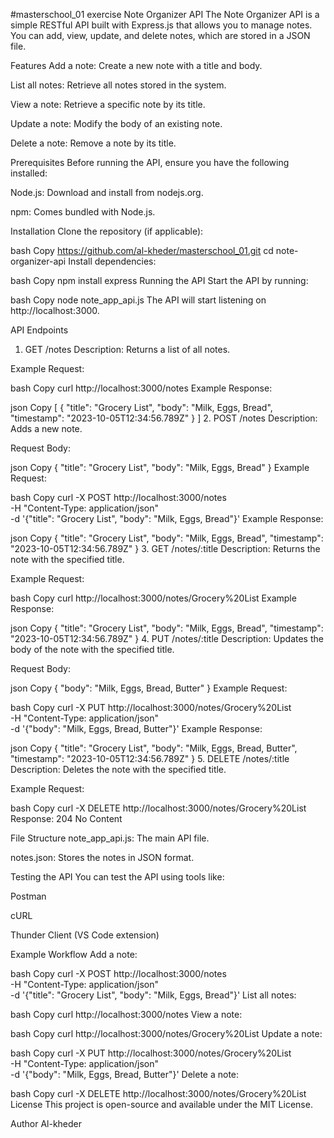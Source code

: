 #masterschool_01  exercise 
Note Organizer API
The Note Organizer API is a simple RESTful API built with Express.js that allows you to manage notes. You can add, view, update, and delete notes, which are stored in a JSON file.

Features
Add a note: Create a new note with a title and body.

List all notes: Retrieve all notes stored in the system.

View a note: Retrieve a specific note by its title.

Update a note: Modify the body of an existing note.

Delete a note: Remove a note by its title.

Prerequisites
Before running the API, ensure you have the following installed:

Node.js: Download and install from nodejs.org.

npm: Comes bundled with Node.js.

Installation
Clone the repository (if applicable):

bash
Copy
https://github.com/al-kheder/masterschool_01.git
cd note-organizer-api
Install dependencies:

bash
Copy
npm install express
Running the API
Start the API by running:

bash
Copy
node note_app_api.js
The API will start listening on http://localhost:3000.

API Endpoints
1. GET /notes
Description: Returns a list of all notes.

Example Request:

bash
Copy
curl http://localhost:3000/notes
Example Response:

json
Copy
[
    {
        "title": "Grocery List",
        "body": "Milk, Eggs, Bread",
        "timestamp": "2023-10-05T12:34:56.789Z"
    }
]
2. POST /notes
Description: Adds a new note.

Request Body:

json
Copy
{
    "title": "Grocery List",
    "body": "Milk, Eggs, Bread"
}
Example Request:

bash
Copy
curl -X POST http://localhost:3000/notes \
-H "Content-Type: application/json" \
-d '{"title": "Grocery List", "body": "Milk, Eggs, Bread"}'
Example Response:

json
Copy
{
    "title": "Grocery List",
    "body": "Milk, Eggs, Bread",
    "timestamp": "2023-10-05T12:34:56.789Z"
}
3. GET /notes/:title
Description: Returns the note with the specified title.

Example Request:

bash
Copy
curl http://localhost:3000/notes/Grocery%20List
Example Response:

json
Copy
{
    "title": "Grocery List",
    "body": "Milk, Eggs, Bread",
    "timestamp": "2023-10-05T12:34:56.789Z"
}
4. PUT /notes/:title
Description: Updates the body of the note with the specified title.

Request Body:

json
Copy
{
    "body": "Milk, Eggs, Bread, Butter"
}
Example Request:

bash
Copy
curl -X PUT http://localhost:3000/notes/Grocery%20List \
-H "Content-Type: application/json" \
-d '{"body": "Milk, Eggs, Bread, Butter"}'
Example Response:

json
Copy
{
    "title": "Grocery List",
    "body": "Milk, Eggs, Bread, Butter",
    "timestamp": "2023-10-05T12:34:56.789Z"
}
5. DELETE /notes/:title
Description: Deletes the note with the specified title.

Example Request:

bash
Copy
curl -X DELETE http://localhost:3000/notes/Grocery%20List
Response: 204 No Content

File Structure
note_app_api.js: The main API file.

notes.json: Stores the notes in JSON format.

Testing the API
You can test the API using tools like:

Postman

cURL

Thunder Client (VS Code extension)

Example Workflow
Add a note:

bash
Copy
curl -X POST http://localhost:3000/notes \
-H "Content-Type: application/json" \
-d '{"title": "Grocery List", "body": "Milk, Eggs, Bread"}'
List all notes:

bash
Copy
curl http://localhost:3000/notes
View a note:

bash
Copy
curl http://localhost:3000/notes/Grocery%20List
Update a note:

bash
Copy
curl -X PUT http://localhost:3000/notes/Grocery%20List \
-H "Content-Type: application/json" \
-d '{"body": "Milk, Eggs, Bread, Butter"}'
Delete a note:

bash
Copy
curl -X DELETE http://localhost:3000/notes/Grocery%20List
License
This project is open-source and available under the MIT License.

Author
Al-kheder
